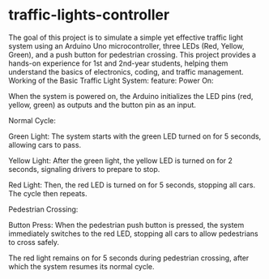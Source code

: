 # traffic-lights-controller
The goal of this project is to simulate a simple yet effective traffic light system using an Arduino Uno microcontroller, three LEDs (Red, Yellow, Green), and a push button for pedestrian crossing. This project provides a hands-on experience for 1st and 2nd-year students, helping them understand the basics of electronics, coding, and traffic management.
Working of the Basic Traffic Light System:
feature:
Power On:

When the system is powered on, the Arduino initializes the LED pins (red, yellow, green) as outputs and the button pin as an input.

Normal Cycle:

Green Light: The system starts with the green LED turned on for 5 seconds, allowing cars to pass.

Yellow Light: After the green light, the yellow LED is turned on for 2 seconds, signaling drivers to prepare to stop.

Red Light: Then, the red LED is turned on for 5 seconds, stopping all cars. The cycle then repeats.

Pedestrian Crossing:

Button Press: When the pedestrian push button is pressed, the system immediately switches to the red LED, stopping all cars to allow pedestrians to cross safely.

The red light remains on for 5 seconds during pedestrian crossing, after which the system resumes its normal cycle.



